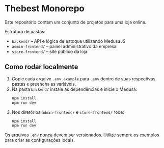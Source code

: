 # Thebest Monorepo

Este repositório contém um conjunto de projetos para uma loja online.

Estrutura de pastas:

- `backend/` – API e lógica de estoque utilizando MedusaJS
- `admin-frontend/` – painel administrativo da empresa
- `store-frontend/` – site público da loja

## Como rodar localmente

1. Copie cada arquivo `.env.example` para `.env` dentro de suas respectivas pastas e preencha as variáveis.
2. Na pasta `backend/` instale as dependências e inicie o Medusa:
   ```bash
   npm install
   npm run dev
   ```
3. Nos diretórios `admin-frontend/` e `store-frontend/` rode:
   ```bash
   npm install
   npm run dev
   ```

Os arquivos `.env` nunca devem ser versionados. Utilize sempre os exemplos para criar as configurações locais.
